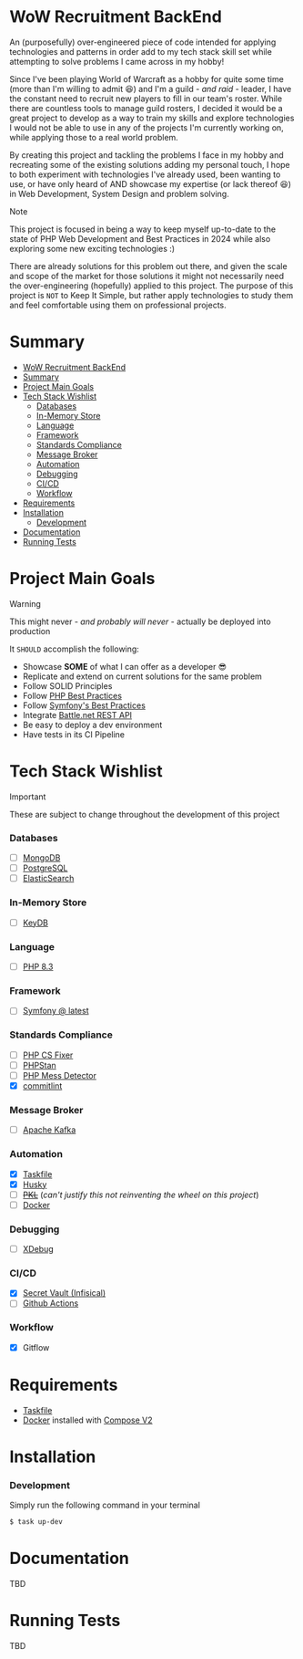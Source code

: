 # WoW Recruitment BackEnd
 An (purposefully) over-engineered piece of code intended for applying technologies and patterns in order add to my tech stack skill set while attempting to solve problems I came across in my hobby!

 Since I've been playing World of Warcraft as a hobby for quite some time (more than I'm willing to admit :laughing:) and I'm a guild _- and raid -_ leader, I have the constant need to recruit new players to fill in our team's roster. While there are countless tools to manage guild rosters, I decided it would be a great project to develop as a way to train my skills and explore technologies I would not be able to use in any of the projects I'm currently working on, while applying those to a real world problem.

 By creating this project and tackling the problems I face in my hobby and recreating some of the existing solutions adding my personal touch, I hope to both experiment with technologies I've already used, been wanting to use, or have only heard of AND showcase my expertise (or lack thereof :laughing:) in Web Development, System Design and problem solving.

> [!NOTE]
> This project is focused in being a way to keep myself up-to-date to the state of PHP Web Development and Best Practices in 2024 while also exploring some new exciting technologies :)
>
> There are already solutions for this problem out there, and given the scale and scope of the market for those solutions it might not necessarily need the over-engineering (hopefully) applied to this project. The purpose of this project is `NOT` to Keep It Simple, but rather apply technologies to study them and feel comfortable using them on professional projects.

# Summary
- [WoW Recruitment BackEnd](#wow-recruitment-backend)
- [Summary](#summary)
- [Project Main Goals](#project-main-goals)
- [Tech Stack Wishlist](#tech-stack-wishlist)
    - [Databases](#databases)
    - [In-Memory Store](#in-memory-store)
    - [Language](#language)
    - [Framework](#framework)
    - [Standards Compliance](#standards-compliance)
    - [Message Broker](#message-broker)
    - [Automation](#automation)
    - [Debugging](#debugging)
    - [CI/CD](#cicd)
    - [Workflow](#workflow)
- [Requirements](#requirements)
- [Installation](#installation)
    - [Development](#development)
- [Documentation](#documentation)
- [Running Tests](#running-tests)

# Project Main Goals
> [!WARNING]
> This might never - _and probably will never_ - actually be deployed into production

It `SHOULD` accomplish the following:
- Showcase **SOME** of what I can offer as a developer :sunglasses:
- Replicate and extend on current solutions for the same problem
- Follow SOLID Principles
- Follow [PHP Best Practices](https://phptherightway.com/)
- Follow [Symfony's Best Practices](https://symfony.com/doc/current/best_practices.html)
- Integrate [Battle.net REST API](https://develop.battle.net/documentation)
- Be easy to deploy a dev environment
- Have tests in its CI Pipeline

# Tech Stack Wishlist
> [!IMPORTANT]
> These are subject to change throughout the development of this project
### Databases
- [ ] [MongoDB](https://www.mongodb.com/docs/)
- [ ] [PostgreSQL](https://www.postgresql.org/docs/)
- [ ] [ElasticSearch](https://www.elastic.co/guide/en/elasticsearch/reference/current/index.html)

### In-Memory Store
- [ ] [KeyDB](https://docs.keydb.dev/)

### Language
- [ ] [PHP 8.3](https://www.php.net/releases/8.3/en.php)

### Framework
- [ ] [Symfony @ latest](https://symfony.com/doc/current/index.html)

### Standards Compliance
- [ ] [PHP CS Fixer](https://github.com/PHP-CS-Fixer/PHP-CS-Fixer)
- [ ] [PHPStan](https://phpstan.org/)
- [ ] [PHP Mess Detector](https://phpmd.org/)
- [x] [commitlint](https://commitlint.js.org/)

### Message Broker
- [ ] [Apache Kafka](https://kafka.apache.org/documentation/)

### Automation
- [x] [Taskfile](https://taskfile.dev/)
- [x] [Husky](https://typicode.github.io/husky/)
- [ ] ~~[PKL](https://pkl-lang.org/index.html)~~
(_can't justify this not reinventing the wheel on this project_)
- [ ] [Docker](https://docs.docker.com/)

### Debugging
- [ ] [XDebug](https://xdebug.org/)

### CI/CD
- [x] [Secret Vault (Infisical)](https://infisical.com/)
- [ ] [Github Actions](https://docs.github.com/en/actions)

### Workflow
- [x] Gitflow

# Requirements
- [Taskfile](https://taskfile.dev/installation/)
- [Docker](https://docs.docker.com/get-docker/) installed with [Compose V2](https://docs.docker.com/compose/install/)

# Installation

### Development
Simply run the following command in your terminal
```sh
$ task up-dev
```

# Documentation
TBD

# Running Tests
TBD
